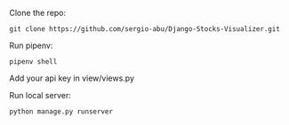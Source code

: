 Clone the repo:
```
git clone https://github.com/sergio-abu/Django-Stocks-Visualizer.git
```
Run pipenv:
```
pipenv shell
```
Add your api key in view/views.py

Run local server:
```
python manage.py runserver
```
